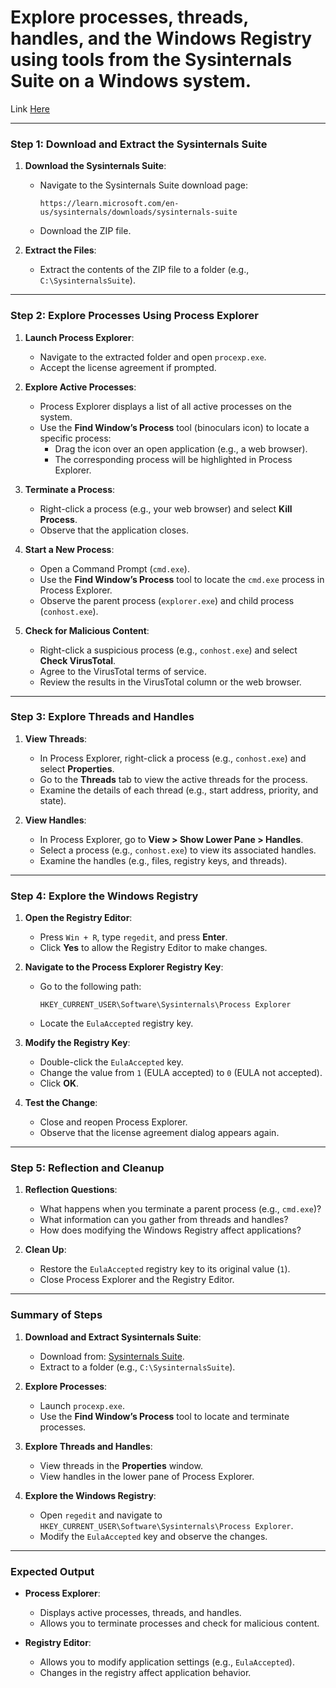 # **Explore processes, threads, handles, and the Windows Registry** using tools from the **Sysinternals Suite** on a Windows system.

Link [Here](https://itexamanswers.net/2-1-2-10-lab-exploring-processes-threads-handles-and-windows-registry-instructor-version.html)

---

### **Step 1: Download and Extract the Sysinternals Suite**
1. **Download the Sysinternals Suite**:
   - Navigate to the Sysinternals Suite download page:
     ```
     https://learn.microsoft.com/en-us/sysinternals/downloads/sysinternals-suite
     ```
   - Download the ZIP file.

2. **Extract the Files**:
   - Extract the contents of the ZIP file to a folder (e.g., `C:\SysinternalsSuite`).

---

### **Step 2: Explore Processes Using Process Explorer**
1. **Launch Process Explorer**:
   - Navigate to the extracted folder and open `procexp.exe`.
   - Accept the license agreement if prompted.

2. **Explore Active Processes**:
   - Process Explorer displays a list of all active processes on the system.
   - Use the **Find Window’s Process** tool (binoculars icon) to locate a specific process:
     - Drag the icon over an open application (e.g., a web browser).
     - The corresponding process will be highlighted in Process Explorer.

3. **Terminate a Process**:
   - Right-click a process (e.g., your web browser) and select **Kill Process**.
   - Observe that the application closes.

4. **Start a New Process**:
   - Open a Command Prompt (`cmd.exe`).
   - Use the **Find Window’s Process** tool to locate the `cmd.exe` process in Process Explorer.
   - Observe the parent process (`explorer.exe`) and child process (`conhost.exe`).

5. **Check for Malicious Content**:
   - Right-click a suspicious process (e.g., `conhost.exe`) and select **Check VirusTotal**.
   - Agree to the VirusTotal terms of service.
   - Review the results in the VirusTotal column or the web browser.

---

### **Step 3: Explore Threads and Handles**
1. **View Threads**:
   - In Process Explorer, right-click a process (e.g., `conhost.exe`) and select **Properties**.
   - Go to the **Threads** tab to view the active threads for the process.
   - Examine the details of each thread (e.g., start address, priority, and state).

2. **View Handles**:
   - In Process Explorer, go to **View > Show Lower Pane > Handles**.
   - Select a process (e.g., `conhost.exe`) to view its associated handles.
   - Examine the handles (e.g., files, registry keys, and threads).

---

### **Step 4: Explore the Windows Registry**
1. **Open the Registry Editor**:
   - Press `Win + R`, type `regedit`, and press **Enter**.
   - Click **Yes** to allow the Registry Editor to make changes.

2. **Navigate to the Process Explorer Registry Key**:
   - Go to the following path:
     ```
     HKEY_CURRENT_USER\Software\Sysinternals\Process Explorer
     ```
   - Locate the `EulaAccepted` registry key.

3. **Modify the Registry Key**:
   - Double-click the `EulaAccepted` key.
   - Change the value from `1` (EULA accepted) to `0` (EULA not accepted).
   - Click **OK**.

4. **Test the Change**:
   - Close and reopen Process Explorer.
   - Observe that the license agreement dialog appears again.

---

### **Step 5: Reflection and Cleanup**
1. **Reflection Questions**:
   - What happens when you terminate a parent process (e.g., `cmd.exe`)?
   - What information can you gather from threads and handles?
   - How does modifying the Windows Registry affect applications?

2. **Clean Up**:
   - Restore the `EulaAccepted` registry key to its original value (`1`).
   - Close Process Explorer and the Registry Editor.

---

### **Summary of Steps**
1. **Download and Extract Sysinternals Suite**:
   - Download from: [Sysinternals Suite](https://learn.microsoft.com/en-us/sysinternals/downloads/sysinternals-suite).
   - Extract to a folder (e.g., `C:\SysinternalsSuite`).

2. **Explore Processes**:
   - Launch `procexp.exe`.
   - Use the **Find Window’s Process** tool to locate and terminate processes.

3. **Explore Threads and Handles**:
   - View threads in the **Properties** window.
   - View handles in the lower pane of Process Explorer.

4. **Explore the Windows Registry**:
   - Open `regedit` and navigate to `HKEY_CURRENT_USER\Software\Sysinternals\Process Explorer`.
   - Modify the `EulaAccepted` key and observe the changes.

---

### **Expected Output**
- **Process Explorer**:
  - Displays active processes, threads, and handles.
  - Allows you to terminate processes and check for malicious content.

- **Registry Editor**:
  - Allows you to modify application settings (e.g., `EulaAccepted`).
  - Changes in the registry affect application behavior.
